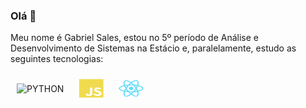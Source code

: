 ### Olá 👋

Meu nome é Gabriel Sales, estou no 5º período de Análise e Desenvolvimento de Sistemas na Estácio e, paralelamente, estudo as seguintes tecnologias:

<div>
    <img align="center" alt="PYTHON" height="35" widht="45" style="margin: 10px;" src="https://s3.dualstack.us-east-2.amazonaws.com/pythondotorg-assets/media/community/logos/python-logo-only.png">
    <img align="center" alt="JS" height="30" width="40" style="margin: 10px;" src="https://raw.githubusercontent.com/devicons/devicon/master/icons/javascript/javascript-plain.svg">
    <img align="center" alt="REACT" height="30" width="40" style="margin: 10px;" src="https://raw.githubusercontent.com/devicons/devicon/master/icons/react/react-original.svg">
</div>
